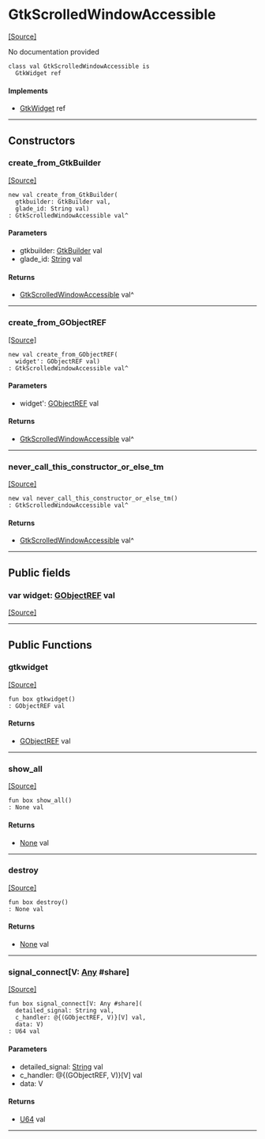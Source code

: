 # GtkScrolledWindowAccessible
<span class="source-link">[[Source]](src/gtk3/GtkScrolledWindowAccessible.md#L6)</span>

No documentation provided


```pony
class val GtkScrolledWindowAccessible is
  GtkWidget ref
```

#### Implements

* [GtkWidget](gtk3-GtkWidget.md) ref

---

## Constructors

### create_from_GtkBuilder
<span class="source-link">[[Source]](src/gtk3/GtkScrolledWindowAccessible.md#L14)</span>


```pony
new val create_from_GtkBuilder(
  gtkbuilder: GtkBuilder val,
  glade_id: String val)
: GtkScrolledWindowAccessible val^
```
#### Parameters

*   gtkbuilder: [GtkBuilder](gtk3-GtkBuilder.md) val
*   glade_id: [String](builtin-String.md) val

#### Returns

* [GtkScrolledWindowAccessible](gtk3-GtkScrolledWindowAccessible.md) val^

---

### create_from_GObjectREF
<span class="source-link">[[Source]](src/gtk3/GtkScrolledWindowAccessible.md#L17)</span>


```pony
new val create_from_GObjectREF(
  widget': GObjectREF val)
: GtkScrolledWindowAccessible val^
```
#### Parameters

*   widget': [GObjectREF](gtk3-..-gobject-GObjectREF.md) val

#### Returns

* [GtkScrolledWindowAccessible](gtk3-GtkScrolledWindowAccessible.md) val^

---

### never_call_this_constructor_or_else_tm
<span class="source-link">[[Source]](src/gtk3/GtkScrolledWindowAccessible.md#L20)</span>


```pony
new val never_call_this_constructor_or_else_tm()
: GtkScrolledWindowAccessible val^
```

#### Returns

* [GtkScrolledWindowAccessible](gtk3-GtkScrolledWindowAccessible.md) val^

---

## Public fields

### var widget: [GObjectREF](gtk3-..-gobject-GObjectREF.md) val
<span class="source-link">[[Source]](src/gtk3/GtkScrolledWindowAccessible.md#L10)</span>



---

## Public Functions

### gtkwidget
<span class="source-link">[[Source]](src/gtk3/GtkScrolledWindowAccessible.md#L12)</span>


```pony
fun box gtkwidget()
: GObjectREF val
```

#### Returns

* [GObjectREF](gtk3-..-gobject-GObjectREF.md) val

---

### show_all
<span class="source-link">[[Source]](src/gtk3/GtkWidget.md#L4)</span>


```pony
fun box show_all()
: None val
```

#### Returns

* [None](builtin-None.md) val

---

### destroy
<span class="source-link">[[Source]](src/gtk3/GtkWidget.md#L7)</span>


```pony
fun box destroy()
: None val
```

#### Returns

* [None](builtin-None.md) val

---

### signal_connect\[V: [Any](builtin-Any.md) #share\]
<span class="source-link">[[Source]](src/gtk3/GtkWidget.md#L10)</span>


```pony
fun box signal_connect[V: Any #share](
  detailed_signal: String val,
  c_handler: @{(GObjectREF, V)}[V] val,
  data: V)
: U64 val
```
#### Parameters

*   detailed_signal: [String](builtin-String.md) val
*   c_handler: @{(GObjectREF, V)}[V] val
*   data: V

#### Returns

* [U64](builtin-U64.md) val

---

